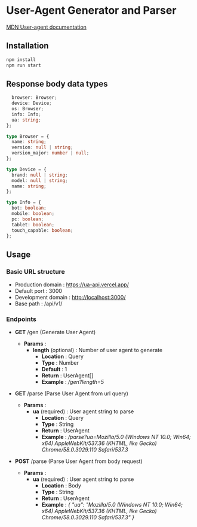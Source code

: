 # User-Agent Generator and Parser

[MDN User-agent documentation](https://developer.mozilla.org/en-US/docs/Web/API/Navigator/userAgent)

## Installation

```sh
npm install
npm run start
```

## Response body data types

```typescript
  browser: Browser;
  device: Device;
  os: Browser;
  info: Info;
  ua: string;
};

type Browser = {
  name: string;
  version: null | string;
  version_major: number | null;
};

type Device = {
  brand: null | string;
  model: null | string;
  name: string;
};

type Info = {
  bot: boolean;
  mobile: boolean;
  pc: boolean;
  tablet: boolean;
  touch_capable: boolean;
};

```

## Usage

### Basic URL structure

- Production domain : <https://ua-api.vercel.app/>
- Default port : 3000
- Development domain : <http://localhost:3000/>
- Base path : /api/v1/

### Endpoints

- **GET** /gen (Generate User Agent)

  - **Params** :
    - **length** (optional) : Number of user agent to generate
      - **Location** : Query
      - **Type** : Number
      - **Default** : 1
      - **Return** : UserAgent[]
      - **Example** : _/gen?length=5_

- **GET** /parse (Parse User Agent from url query)

  - **Params** :
    - **ua** (required) : User agent string to parse
      - **Location** : Query
      - **Type** : String
      - **Return** : UserAgent
      - **Example** : _/parse?ua=Mozilla/5.0 (Windows NT 10.0; Win64; x64) AppleWebKit/537.36 (KHTML, like Gecko) Chrome/58.0.3029.110 Safari/537.3_

- **POST** /parse (Parse User Agent from body request)

  - **Params** :
    - **ua** (required) : User agent string to parse
      - **Location** : Body
      - **Type** : String
      - **Return** : UserAgent
      - **Example** : _{ "ua": "Mozilla/5.0 (Windows NT 10.0; Win64; x64) AppleWebKit/537.36 (KHTML, like Gecko) Chrome/58.0.3029.110 Safari/537.3" }_
